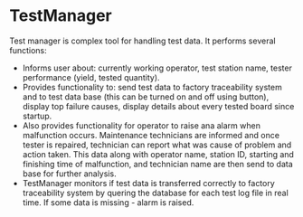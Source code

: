 # TestManager

Test manager is complex tool for handling test data. It performs several functions:
- Informs user about: currently working operator, test station name, tester performance (yield, tested quantity).
- Provides functionality to: send test data to factory traceability system and to test data base (this can be turned on and off using button), display top failure causes, display details about every tested board since startup.
- Also provides functionality for operator to raise ana alarm when malfunction occurs. Maintenance technicians are informed and once tester is repaired, technician can report what was cause of problem and action taken. This data along with operator name, station ID, starting and finishing time of malfunction, and technician name are then send to data base for further analysis.
- TestManager monitors if test data is transferred correctly to factory traceability system by quering the database for each test log file in real time. If some data is missing - alarm is raised.
    
